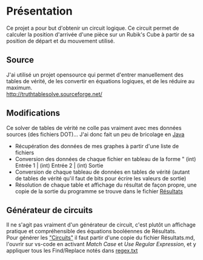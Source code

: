# Présentation

Ce projet a pour but d'obtenir un circuit logique. Ce circuit permet de calculer la position d'arrivée d'une pièce sur un Rubik's Cube à partir de sa position de départ et du mouvement utilisé.

## Source

J'ai utilisé un projet opensource qui permet d'entrer manuellement des tables de vérité, de les convertir en équations logiques, et de les réduire au maximum.  
<http://truthtablesolve.sourceforge.net/>

## Modifications

Ce solver de tables de vérité ne colle pas vraiment avec mes données sources (des fichiers DOT)... J'ai donc fait un peu de bricolage en [Java](TruthTableSolver/src/cmdIn/ConvertisseurDOT.java)

- Récupération des données de mes graphes à partir d'une liste de fichiers
- Conversion des données de chaque fichier en tableau de la forme " (int) Entrée 1 | (int) Entrée 2 | (int) Sortie
- Conversion de chaque tableau de données en tables de vérité (autant de tables de vérité qu'il faut de bits pour écrire les valeurs de sortie)
- Résolution de chaque table et affichage du résultat de façon propre, une copie de la sortie du programme se trouve dans le fichier [Résultats](Résultats.md)

## Générateur de circuits

Il ne s'agit pas vraiment d'un générateur de circuit, c'est plutôt un affichage pratique et compréhensible des équations booléennes de Résultats.  
Pour générer les ["Circuits"](Circuits.md) il faut partir d'une copie du fichier Résultats.md, l'ouvrir sur vs-code en activant *Match Case* et *Use Regular Expression*, et y appliquer tous les Find/Replace notés dans [regex.txt](regex.txt)
